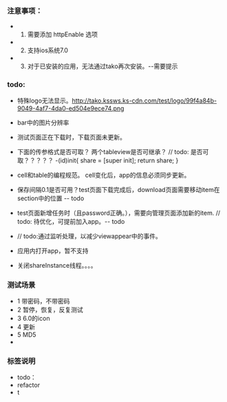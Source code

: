 ### 注意事项：

- 1. 需要添加 httpEnable 选项
- 2. 支持ios系统7.0
- 3. 对于已安装的应用，无法通过tako再次安装。--需要提示


### todo:
- 特殊logo无法显示。http://tako.kssws.ks-cdn.com/test/logo/99f4a84b-9049-4af7-4da0-ed504e9ece74.png
- bar中的图片分辨率
- 测试页面正在下载时，下载页面未更新。
- 下面的传参格式是否可取？ 两个tableview是否可继承？
// todo: 是否可取？？？？？
-(id)init{
    share = [super init];
    return share;
}
- cell和table的编程规范。 cell变化后，app的信息必须同步更新。

- 保存间隔0.1是否可用？test页面下载完成后，download页面需要移动item在section中的位置  -- todo
- test页面新增任务时（且password正确。），需要向管理页面添加新的item. // todo: 待优化，可提前加入app。-- todo
- // todo:通过监听处理，以减少viewappear中的事件。
- 应用内打开app，暂不支持
- 关闭shareInstance线程。。。。

### 测试场景
- 1 带密码，不带密码
- 2 暂停，恢复，反复测试
- 3 6.0的icon
- 4 更新
- 5 MD5
- 

### 标签说明
- todo：
- refactor
- t













 
